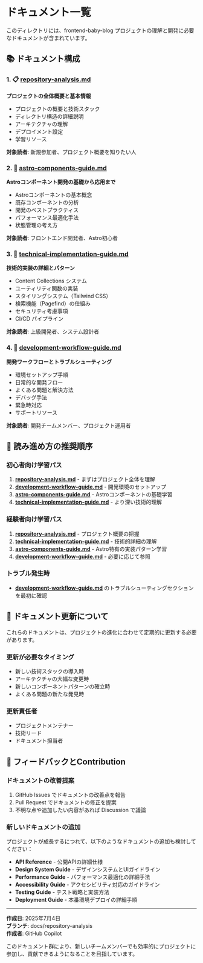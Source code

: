 # ドキュメント一覧

このディレクトリには、frontend-baby-blog プロジェクトの理解と開発に必要なドキュメントが含まれています。

## 📚 ドキュメント構成

### 1. 📋 [repository-analysis.md](./repository-analysis.md)
**プロジェクトの全体概要と基本情報**
- プロジェクトの概要と技術スタック
- ディレクトリ構造の詳細説明
- アーキテクチャの理解
- デプロイメント設定
- 学習リソース

**対象読者**: 新規参加者、プロジェクト概要を知りたい人

### 2. 🧩 [astro-components-guide.md](./astro-components-guide.md)
**Astroコンポーネント開発の基礎から応用まで**
- Astroコンポーネントの基本概念
- 既存コンポーネントの分析
- 開発のベストプラクティス
- パフォーマンス最適化手法
- 状態管理の考え方

**対象読者**: フロントエンド開発者、Astro初心者

### 3. 🔧 [technical-implementation-guide.md](./technical-implementation-guide.md)
**技術的実装の詳細とパターン**
- Content Collections システム
- ユーティリティ関数の実装
- スタイリングシステム（Tailwind CSS）
- 検索機能（Pagefind）の仕組み
- セキュリティ考慮事項
- CI/CD パイプライン

**対象読者**: 上級開発者、システム設計者

### 4. 🚀 [development-workflow-guide.md](./development-workflow-guide.md)
**開発ワークフローとトラブルシューティング**
- 環境セットアップ手順
- 日常的な開発フロー
- よくある問題と解決方法
- デバッグ手法
- 緊急時対応
- サポートリソース

**対象読者**: 開発チームメンバー、プロジェクト運用者

## 🎯 読み進め方の推奨順序

### 初心者向け学習パス
1. **[repository-analysis.md](./repository-analysis.md)** - まずはプロジェクト全体を理解
2. **[development-workflow-guide.md](./development-workflow-guide.md)** - 開発環境のセットアップ
3. **[astro-components-guide.md](./astro-components-guide.md)** - Astroコンポーネントの基礎学習
4. **[technical-implementation-guide.md](./technical-implementation-guide.md)** - より深い技術的理解

### 経験者向け学習パス
1. **[repository-analysis.md](./repository-analysis.md)** - プロジェクト概要の把握
2. **[technical-implementation-guide.md](./technical-implementation-guide.md)** - 技術的詳細の理解
3. **[astro-components-guide.md](./astro-components-guide.md)** - Astro特有の実装パターン学習
4. **[development-workflow-guide.md](./development-workflow-guide.md)** - 必要に応じて参照

### トラブル発生時
- **[development-workflow-guide.md](./development-workflow-guide.md)** のトラブルシューティングセクションを最初に確認

## 🔄 ドキュメント更新について

これらのドキュメントは、プロジェクトの進化に合わせて定期的に更新する必要があります。

### 更新が必要なタイミング
- 新しい技術スタックの導入時
- アーキテクチャの大幅な変更時
- 新しいコンポーネントパターンの確立時
- よくある問題の新たな発見時

### 更新責任者
- プロジェクトメンテナー
- 技術リード
- ドキュメント担当者

## 📝 フィードバックとContribution

### ドキュメントの改善提案
1. GitHub Issues でドキュメントの改善点を報告
2. Pull Request でドキュメントの修正を提案
3. 不明な点や追加したい内容があれば Discussion で議論

### 新しいドキュメントの追加
プロジェクトが成長するにつれて、以下のようなドキュメントの追加も検討してください：

- **API Reference** - 公開APIの詳細仕様
- **Design System Guide** - デザインシステムとUIガイドライン
- **Performance Guide** - パフォーマンス最適化の詳細手法
- **Accessibility Guide** - アクセシビリティ対応のガイドライン
- **Testing Guide** - テスト戦略と実装方法
- **Deployment Guide** - 本番環境デプロイの詳細手順

---

**作成日**: 2025年7月4日  
**ブランチ**: docs/repository-analysis  
**作成者**: GitHub Copilot

このドキュメント群により、新しいチームメンバーでも効率的にプロジェクトに参加し、貢献できるようになることを目指しています。

